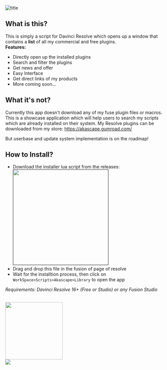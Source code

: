 ![title](https://github.com/user-attachments/assets/fe95a84f-5986-48d2-84ce-bc1056c7d4f5)

## What is this?
This is simply a script for Davinci Resolve which opens up a window that contains a **list** of all my commercial and free plugins.
<br> **Features:**
- Directly open up the installed plugins
- Search and filter the plugins
- Get news and offer
- Easy Interface
- Get direct links of my products
- More coming soon...

## What it's not?
Currently this app doesn't download any of my fuse plugin files or macros. This is a showcase application which will help users to search my scripts which are already installed on their system. My Resolve plugins can be downloaded from my store: https://akascape.gumroad.com/

But userbase and update system implementation is on the roadmap!

## How to Install?
- Download the installer lua script from the releases:
<br>[<img src="https://img.shields.io/badge/DOWNLOAD-APL_Installer.lua-informational?&color=38568b&logo=Lua&logoColor=blue" width="300">]()
- Drag and drop this file in the fusion of page of resolve
- Wait for the installtion process, then click on `WorkSpace>Scripts>Akascape>Library` to open the app

_Requirements: Davinci Resolve 16+ (Free or Studio) or any Fusion Studio_

<br> <img src="https://img.shields.io/badge/APP_LICENSE-MIT-informational?&color=green&style=for-the-badge" width="180">
<br>[<img src="https://img.shields.io/badge/-Follow_Akascape_on_Github-informational?style=flat&logo=github&logoColor=black&color=grey">](https://github.com/Akascape)


